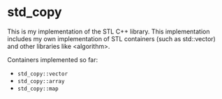 # std_copy

This is my implementation of the STL C++ library. This implementation includes my own implementation 
of STL containers (such as std::vector) and other libraries like &lt;algorithm&gt;.

Containers implemented so far:
 - `std_copy::vector`
 - `std_copy::array`
 - `std_copy::map`
